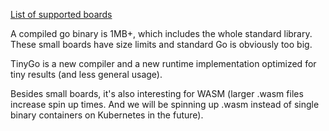 
[List of supported boards](https://tinygo.org/docs/reference/microcontrollers)

A compiled go binary is 1MB+, which includes the whole standard library.
These small boards have size limits and standard Go is obviously too big.

TinyGo is a new compiler and a new runtime implementation optimized for tiny results (and less general usage).

Besides small boards, it's also interesting for WASM (larger .wasm files increase spin up times. And we will be spinning up .wasm instead of single binary containers on Kubernetes in the future).